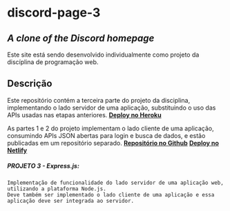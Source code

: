 # discord-page-3
## _A clone of the Discord homepage_

Este site está sendo desenvolvido individualmente como projeto da discíplina de programação web.

## Descrição

Este repositório contém a terceira parte do projeto da disciplina, implementando o lado servidor de uma aplicação, substituindo o uso das APIs usadas nas etapas anteriores. 
    [**Deploy no Heroku**](https://discord-page.herokuapp.com/)

As partes 1 e 2 do projeto implementam o lado cliente de uma aplicação, consumindo APIs JSON abertas para login e busca de dados, e estão publicadas em um repositório separado. 
    [**Repositório no Github**](https://github.com/Gabriel-CSS/discord-page)
    [**Deploy no Netlify**](https://gabriel-css-discord.netlify.app/)

##### PROJETO 3 - Express.js:

    Implementação de funcionalidade do lado servidor de uma aplicação web, utilizando a plataforma Node.js.
    Deve também ser implementado o lado cliente de uma aplicação e essa aplicação deve ser integrada ao servidor.
